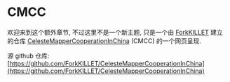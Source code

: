 # CMCC

欢迎来到这个额外章节, 不过这里不是一个新主题, 只是一个由 [ForkKILLET](https://github.com/ForkKILLET) 建立的仓库 [CelesteMapperCooperationInChina](https://github.com/ForkKILLET/CelesteMapperCooperationInChina) (CMCC) 的一个网页呈现.  

源 github 仓库: [https://github.com/ForkKILLET/CelesteMapperCooperationInChina](https://github.com/ForkKILLET/CelesteMapperCooperationInChina)  